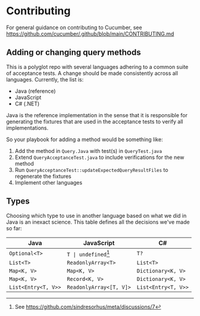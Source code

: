 # Contributing

For general guidance on contributing to Cucumber, see https://github.com/cucumber/.github/blob/main/CONTRIBUTING.md

## Adding or changing query methods

This is a polyglot repo with several languages adhering to a common suite of acceptance tests. A change should be made consistently across all languages. Currently, the list is:

- Java (reference)
- JavaScript
- C# (.NET)

Java is the reference implementation in the sense that it is responsible for generating the fixtures that are used in the acceptance tests to verify all implementations.

So your playbook for adding a method would be something like:

1. Add the method in `Query.Java` with test(s) in `QueryTest.java`
2. Extend `QueryAcceptanceTest.java` to include verifications for the new method
3. Run `QueryAcceptanceTest::updateExpectedQueryResultFiles` to regenerate the fixtures
4. Implement other languages

## Types

Choosing which type to use in another language based on what we did in Java is an inexact science. This table defines all the decisions we've made so far:

| Java                | JavaScript              | C#                      |
|---------------------|-------------------------|-------------------------|
| `Optional<T>`       | `T \| undefined`[^1]    | `T?`                    |
| `List<T>`           | `ReadonlyArray<T>`      | `List<T>`               |
| `Map<K, V>`         | `Map<K, V>`             | `Dictionary<K, V>`      |
| `Map<K, V>`         | `Record<K, V>`          | `Dictionary<K, V>`      |
| `List<Entry<T, V>>` | `ReadonlyArray<[T, V]>` | `List<Entry<T, V>>`     |

[^1]: See <https://github.com/sindresorhus/meta/discussions/7>